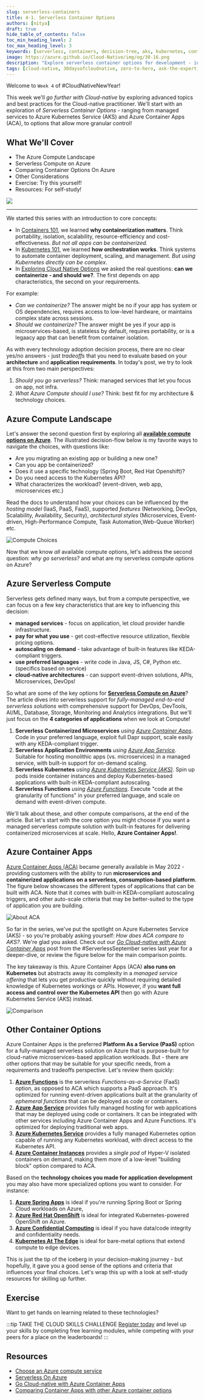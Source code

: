 ```yaml
---
slug: serverless-containers
title: 4-1. Serverless Container Options
authors: [nitya]
draft: true
hide_table_of_contents: false
toc_min_heading_level: 2
toc_max_heading_level: 3
keywords: [serverless, containers, decision-tree, aks, kubernetes, container-apps]
image: https://azure.github.io/Cloud-Native/img/og/30-16.png
description: "Explore serverless container options for development - including managed options like AKS and ACA" 
tags: [cloud-native, 30daysofcloudnative, zero-to-hero, ask-the-expert, azure-kubernetes-service]
---
```


<head>
  <meta name="twitter:url" 
    content="https://azure.github.io/Cloud-Native/cnny-2023/serverless-containers" />
  <meta name="twitter:title" 
    content="Serverless Container Options For Azure" />
  <meta name="twitter:description" 
    content="Explore serverless container options for development - including managed options like AKS and ACA" />
  <meta name="twitter:image" 
    content="https://azure.github.io/Cloud-Native/img/og/30-16.png" />
  <meta name="twitter:card" content="summary_large_image" />
  <meta name="twitter:creator" 
    content="@nitya" />
  <meta name="twitter:site" content="@nitya" /> 
  <link rel="canonical" 
    href="https://azure.github.io/Cloud-Native/cnny-2023/serverless-containers" />
</head>

Welcome to `Week 4` of #CloudNativeNewYear!

This week we'll _go further with Cloud-native_ by exploring advanced topics and best practices for the Cloud-native practitioner. We'll start with an exploration of _Serverless Container Options_  - ranging from managed services to Azure Kubernetes Service (AKS) and Azure Container Apps (ACA), to options that allow more granular control!

## What We'll Cover
 * The Azure Compute Landscape
 * Serverless Compute on Azure
 * Comparing Container Options On Azure
 * Other Considerations
 * Exercise: Try this yourself!
 * Resources: For self-study!

![](./../../static/img/og/30-16.png)

---

We started this series with an introduction to core concepts:
 * In [Containers 101](/cnny-2023/containers-101), we learned **why containerization matters**. Think portability, isolation, scalability, resource-efficiency and cost-effectiveness. _But not all apps can be containerized._
 * In [Kubernetes 101](/cnny-2023/Kubernetes-101), we learned **how orchestration works**. Think systems to automate container deployment, scaling, and management. _But using Kubernetes directly can be complex_.
 * In [Exploring Cloud Native Options](/cnny-2023/explore-options) we asked the real questions: **can we containerize - and should we?**. The first depends on app characteristics, the second on your requirements.
 
For example: 
 * _Can we containerize?_ The answer might be no if your app has system or OS dependencies, requires access to low-level hardware, or maintains complex state across sessions.
 * _Should we containerize?_ The answer might be yes if your app is microservices-based, is stateless by default, requires portability, or is a legaacy app that can benefit from container isolation.

As with every technology adoption decision process, there are no clear yes/no answers - just _tradeoffs_ that you need to evaluate based on your **architecture** and **application requirements**. In today's post, we try to look at this from two main perspectives:
 1. _Should you go serverless?_ Think: managed services that let you focus on app, not infra.
 2. _What Azure Compute should I use?_ Think: best fit for my architecture & technology choices.


## Azure Compute Landscape

Let's answer the second question first by exploring all [**available compute options on Azure**](https://learn.microsoft.com/azure/architecture/guide/technology-choices/compute-decision-tree?WT.mc_id=javascript-84290-ninarasi). The illustrated decision-flow below is my favorite ways to navigate the choices, with questions like:
 * Are you migrating an existing app or building a new one?
 * Can you app be containerized?
 * Does it use a specific technology (Spring Boot, Red Hat Openshift)?
 * Do you need access to the Kubernetes API?
 * What characterizes the workload? (event-driven, web app, microservices etc.)

Read the docs to understand how your choices can be influenced by the _hosting model_ (IaaS, PaaS, FaaS), supported _features_ (Networking, DevOps, Scalability, Availability, Security), _architectural styles_ (Microservices, Event-driven, High-Performance Compute, Task Automation,Web-Queue Worker) etc. 

![Compute Choices](https://learn.microsoft.com/azure/architecture/guide/technology-choices/images/compute-choices.png)

Now that we know _all_ available compute options, let's address the second question: _why go serverless?_ and what are my serverless compute options on Azure?

## Azure Serverless Compute

Serverless gets defined many ways, but from a compute perspective, we can focus on a few key characteristics that are key to influencing this decision:

 * **managed services** - focus on application, let cloud provider handle infrastructure.
 * **pay for what you use** - get cost-effective resource utilization, flexible pricing options.
 * **autoscaling on demand** - take advantage of built-in features like KEDA-compliant triggers.
 * **use preferred languages** - write code in Java, JS, C#, Python etc. (specifics based on service)
 * **cloud-native architectures** - can support event-driven solutions, APIs, Microservices, DevOps!

So what are some of the key options for [**Serverless Compute on Azure**](https://azure.microsoft.com/solutions/serverless/#solutions?WT.mc_id=javascript-84290-ninarasi)? The article dives into serverless support for _fully-managed end-to-end serverless solutions_ with comprehensive support for DevOps, DevTools, AI/ML, Database, Storage, Monitoring and Analytics integrations. But we'll just focus on the **4 categories of applications** when we look at Compute!

 1. **Serverless Containerized Microservices** _using [Azure Container Apps](https://azure.microsoft.com/en-us/services/container-apps/?WT.mc_id=javascript-84290-ninarasi)_. Code in your preferred language, exploit full Dapr support, scale easily with any KEDA-compliant trigger.
 2. **Serverless Application Environments** _using [Azure App Service](https://azure.microsoft.com/products/app-service/?WT.mc_id=javascript-84290-ninarasi)_. Suitable for hosting monolithic apps (vs. microservices) in a managed service, with built-in support for on-demand scaling.
 3. **Serverless Kubernetes** _using [Azure Kubernetes Service (AKS)](https://azure.microsoft.com/products/kubernetes-service/?WT.mc_id=javascript-84290-ninarasi)_. Spin up pods inside container instances and deploy Kubernetes-based applications with built-in KEDA-compliant autoscaling.
 4. **Serverless Functions** _using [Azure Functions](https://azure.microsoft.com/products/functions/?WT.mc_id=javascript-84290-ninarasi)_. Execute "code at the granularity of functions" in your preferred language, and scale on demand with event-driven compute.

We'll talk about these, and other compute comparisons, at the end of the article. But let's start with the core option you might choose if you want a managed serverless compute solution with built-in features for delivering containerized microservices at scale. Hello, **Azure Container Apps!**.

## Azure Container Apps

[Azure Container Apps (ACA)](https://learn.microsoft.com/azure/container-apps/?WT.mc_id=javascript-84290-ninarasi) became generally available in May 2022 - providing customers with the ability to run **microservices and containerized applications on a serverless, consumption-based platform**. The figure below showcases the different types of applications that can be built with ACA. Note that it comes with built-in KEDA-compliant autoscaling triggers, and other auto-scale criteria that may be better-suited to the type of application you are building.

![About ACA](https://techcommunity.microsoft.com/t5/image/serverpage/image-id/401522iACA9C8FFC49FE161/image-size/large?v=v2&px=999)

So far in the series, we've put the spotlight on Azure Kubernetes Service (AKS) - so you're probably asking yourself: _How does ACA compare to AKS?_. We're glad you asked. Check out our _[Go Cloud-native with Azure Container Apps](https://azure.github.io/Cloud-Native/blog/zero2hero-aca-01)_ post from the #ServerlessSeptember series last year for a deeper-dive, or review the figure below for the main comparison points. 

The key takeaway is this. Azure Container Apps (ACA) **also runs on Kubernetes** but abstracts away its complexity in a _managed service offering_ that lets you get productive quickly without requiring detailed knowledge of Kubernetes workings or APIs. However, if you **want full access and control over the Kubernetes API** then go with Azure Kubernetes Service (AKS) instead.

![Comparison](https://techcommunity.microsoft.com/t5/image/serverpage/image-id/401287i073CFBD50CB3A0B9/image-size/large?v=v2&px=999&WT.mc_id=javascript-74010-cxa)


## Other Container Options

Azure Container Apps is the preferred **Platform As a Service (PaaS)** option for a fully-managed serverless solution on Azure that is purpose-built for cloud-native microservices-based application workloads. But - there are other options that may be suitable for your specific needs, from a requirements and tradeoffs perspective. Let's review them quickly:

 1. **[Azure Functions](https://learn.microsoft.com/azure/azure-functions/functions-overview?WT.mc_id=javascript-84290-ninarasi)** is the serverless _Functions-as-a-Service_ (FaaS) option, as opposed to ACA which supports a PaaS approach. It's optimized for running event-driven applications built at the granularity of _ephemeral functions_ that can be deployed as code or containers.
 2. **[Azure App Service](https://learn.microsoft.com/azure/app-service/?WT.mc_id=javascript-84290-ninarasi)** provides fully managed hosting for web applications that may be deployed using code or containers. It can be integrated with other services including Azure Container Apps and Azure Functions. It's optimized for deploying traditional web apps.
 3. **[Azure Kubernetes Service](https://learn.microsoft.com/azure/aks/intro-kubernetes?WT.mc_id=javascript-84290-ninarasi)** provides a fully managed Kubernetes option capable of running any Kubernetes workload, with  direct access to the Kubernetes API.
 4. **[Azure Container Instances](https://learn.microsoft.com/azure/container-instances/?WT.mc_id=javascript-84290-ninarasi)** provides a _single pod_ of Hyper-V isolated containers on demand, making them more of a low-level "building block" option compared to ACA.

Based on the **technology choices you made for application development** you may also have more specialized options you want to consider. For instance:

 1. **[Azure Spring Apps](https://learn.microsoft.com/azure/spring-apps/overview?WT.mc_id=javascript-84290-ninarasi)** is ideal if you're running Spring Boot or Spring Cloud workloads on Azure,
 2. **[Azure Red Hat OpenShift](https://learn.microsoft.com/azure/openshift/intro-openshift?WT.mc_id=javascript-84290-ninarasi)** is ideal for integrated Kubernetes-powered OpenShift on Azure.
 3. **[Azure Confidential Computing](https://learn.microsoft.com/azure/confidential-computing/choose-confidential-containers-offerings)** is ideal if you have data/code integrity and confidentiality needs.
 4. **[Kubernetes At The Edge](https://learn.microsoft.com/azure/architecture/operator-guides/aks/choose-kubernetes-edge-compute-option)** is ideal for bare-metal options that extend compute to edge devices.

This is just the tip of the iceberg in your decision-making journey - but hopefully, it gave you a good sense of the options and criteria that influences your final choices. Let's wrap this up with a look at self-study resources for skilling up further.

## Exercise

Want to get hands on learning related to these technologies?

:::tip TAKE THE CLOUD SKILLS CHALLENGE
[Register today](https://learn.microsoft.com/training/challenges?id=a0e385b9-f970-4182-b2e2-3b4619b6c356&WT.mc_id=javascript-84290-ninarasi) and level up your skills by completing free learning modules, while competing with your peers for a place on the leaderboards!
:::

## Resources

 * [Choose an Azure compute service](https://learn.microsoft.com/azure/architecture/guide/technology-choices/compute-decision-tree?WT.mc_id=javascript-84290-ninarasi)
 * [Serverless On Azure](https://azure.microsoft.com/solutions/serverless/#solutions?WT.mc_id=javascript-84290-ninarasi)
 * [Go Cloud-native with Azure Container Apps](https://azure.github.io/Cloud-Native/blog/zero2hero-aca-01?WT.mc_id=javascript-84290-ninarasi)
 * [Comparing Container Apps with other Azure container options](https://learn.microsoft.com/azure/container-apps/compare-options?WT.mc_id=javascript-84290-ninarasi)